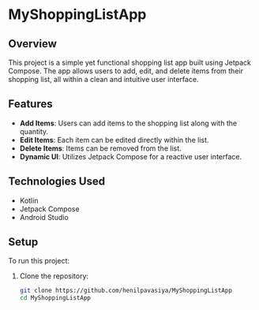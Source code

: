 # MyShoppingListApp

## Overview

This project is a simple yet functional shopping list app built using Jetpack Compose. The app allows users to add, edit, and delete items from their shopping list, all within a clean and intuitive user interface.

## Features

- **Add Items**: Users can add items to the shopping list along with the quantity.
- **Edit Items**: Each item can be edited directly within the list.
- **Delete Items**: Items can be removed from the list.
- **Dynamic UI**: Utilizes Jetpack Compose for a reactive user interface.

## Technologies Used

- Kotlin
- Jetpack Compose
- Android Studio

## Setup

To run this project:

1. Clone the repository:
   ```bash
   git clone https://github.com/henilpavasiya/MyShoppingListApp
   cd MyShoppingListApp
